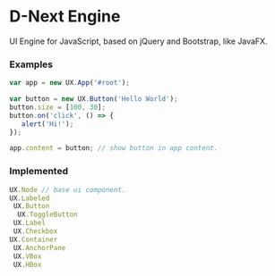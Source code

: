 # D-Next Engine

UI Engine for JavaScript, based on jQuery and Bootstrap, like JavaFX.

### Examples

```javascript
var app = new UX.App('#root');

var button = new UX.Button('Hello World');
button.size = [100, 30];
button.on('click', () => {
   alert('Hi!');
});

app.content = button; // show button in app content.
```

### Implemented

```js
UX.Node // base ui component.
UX.Labeled
 UX.Button
  UX.ToggleButton
 UX.Label
 UX.Checkbox
UX.Container
 UX.AnchorPane
 UX.VBox
 UX.HBox
